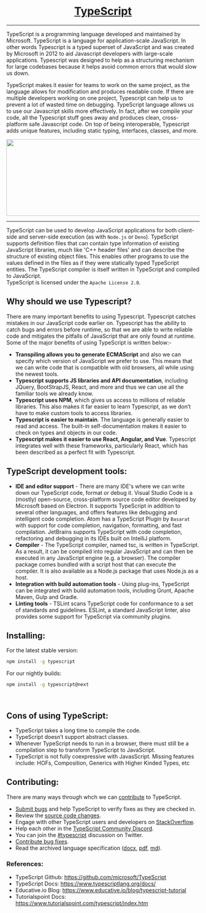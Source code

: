 <h1 align="center"><a href="https://www.typescriptlang.org/">TypeScript</a></h1><hr>

TypeScript is a programming language developed and maintained by Microsoft. TypeScript is a language for application-scale JavaScript. In other words Typescript is a typed superset of JavaScript and was created by Microsoft in 2012 to aid Javascript developers with large-scale applications. Typescript was designed to help as a structuring mechanism for large codebases because it helps avoid common errors that would slow us down.

TypeScript makes it easier for teams to work on the same project, as the language allows for modification and produces readable code. If there are multiple developers working on one project, Typescript can help us to prevent a lot of wasted time on debugging. TypeScript language allows us to use our Javascript skills more effectively. In fact, after we compile your code, all the Typescript stuff goes away and produces clean, cross-platform safe Javascript code. On top of being interoperable, Typescript adds unique features, including static typing, interfaces, classes, and more.
<br>
<p align = "center">   
<img src="https://www.techgeeknext.com/img/typescript/typescript-logo.png"  style="width:650px; 
            height:200px; 
            display: block;" />
</p><hr>

TypeScript can be used to develop JavaScript applications for both client-side and server-side execution (as with `Node.js` or `Deno`). TypeScript supports definition files that can contain type information of existing JavaScript libraries, much like 'C++ header files' and can describe the structure of existing object files. This enables other programs to use the values defined in the files as if they were statically typed TypeScript entities. The TypeScript compiler is itself written in TypeScript and compiled to JavaScript.<br>
TypeScript is licensed under the `Apache License 2.0`.

## Why should we use Typescript?

There are many important benefits to using Typescript. Typescript catches mistakes in our JavaScript code earlier on. Typescript has the ability to catch bugs and errors before runtime, so that we are able to write reliable code and mitigates the pitfalls of JavaScript that are only found at runtime.<br>
Some of the major benefits of using TypeScript is written below:-

- <b>Transpiling allows you to generate ECMAScript</b> and also we can specify which version of JavaScript we prefer to use. This means that we can write code that is compatible with old browsers, all while using the newest tools.
- <b>Typescript supports JS libraries and API documentation</b>, including JQuery, BootStrapJS, React, and more and thus we can use all the familiar tools we already know.
- <b>Typescript uses NPM</b>, which gives us access to millions of reliable libraries. This also makes it far easier to learn Typescript, as we don’t have to make custom tools to access libraries.
- <b>Typescript is easier to maintain</b>. The language is generally easier to read and access. The built-in self-documentation makes it easier to check on types and objects in our code.
- <b>Typescript makes it easier to use React, Angular, and Vue</b>. Typescript integrates well with these frameworks, particularly React, which has been described as a perfect fit with Typescript.


## TypeScript development tools:

- <b>IDE and editor support</b> - There are many IDE's where we can write down our TypeScript code, format or debug it. Visual Studio Code is a (mostly) open-source, cross-platform source code editor developed by Microsoft based on Electron. It supports TypeScript in addition to several other languages, and offers features like debugging and intelligent code completion. Atom has a TypeScript Plugin by `Basarat` with support for code completion, navigation, formatting, and fast compilation. JetBrains supports TypeScript with code completion, refactoring and debugging in its IDEs built on IntelliJ platform.
- <b>Compiler</b> - The TypeScript compiler, named tsc, is written in TypeScript. As a result, it can be compiled into regular JavaScript and can then be executed in any JavaScript engine (e.g. a browser). The compiler package comes bundled with a script host that can execute the compiler. It is also available as a Node.js package that uses Node.js as a host. 
- <b>Integration with build automation tools</b> - Using plug-ins, TypeScript can be integrated with build automation tools, including Grunt, Apache Maven, Gulp and Gradle.
- <b>Linting tools</b> - TSLint scans TypeScript code for conformance to a set of standards and guidelines. ESLint, a standard JavaScript linter, also provides some support for TypeScript via community plugins.


## Installing:


For the latest stable version:
```bash
npm install -g typescript
```

For our nightly builds:
```bash
npm install -g typescript@next
```

<br>

## Cons of using TypeScript:

- TypeScript takes a long time to compile the code.
- TypeScript doesn’t support abstract classes.
- Whenever TypeScript needs to run in a browser, there must still be a compilation step to transform TypeScript to JavaScript.
- TypeScript is not fully coexpressive with JavasScript. Missing features include: HOFs, Composition, Generics with Higher Kinded Types, etc

## Contributing:

There are many ways through whch we can [contribute](https://github.com/microsoft/TypeScript/blob/main/CONTRIBUTING.md) to TypeScript.
- [Submit bugs](https://github.com/microsoft/TypeScript/issues) and help TypeScript to verify fixes as they are checked in.
- Review the [source code changes](https://github.com/microsoft/TypeScript/pulls).
- Engage with other TypeScript users and developers on [StackOverflow](https://stackoverflow.com/questions/tagged/typescript).
- Help each other in the [TypeScript Community Discord](https://discord.gg/typescript).
- You can join the [#typescript](https://twitter.com/search?q=%23TypeScript) discussion on Twitter.
- [Contribute bug fixes](https://github.com/microsoft/TypeScript/blob/main/CONTRIBUTING.md).
- Read the archived language specification ([docx](https://github.com/microsoft/TypeScript/blob/main/doc/TypeScript%20Language%20Specification%20-%20ARCHIVED.docx?raw=true),
 [pdf](https://github.com/microsoft/TypeScript/blob/main/doc/TypeScript%20Language%20Specification%20-%20ARCHIVED.pdf?raw=true), [md](https://github.com/microsoft/TypeScript/blob/main/doc/spec-ARCHIVED.md)).
 
 ### References:
 
 - TypeScript Github: https://github.com/microsoft/TypeScript
 - TypeScript Docs: https://www.typescriptlang.org/docs/
 - Educative.io Blog: https://www.educative.io/blog/typescript-tutorial
 - Tutorialspoint Docs: https://www.tutorialspoint.com/typescript/index.htm

